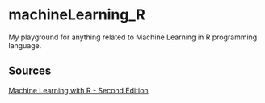 # machineLearning_R

My playground for anything related to Machine Learning in R programming language.

## Sources
[Machine Learning with R - Second Edition](https://github.com/dataspelunking)
